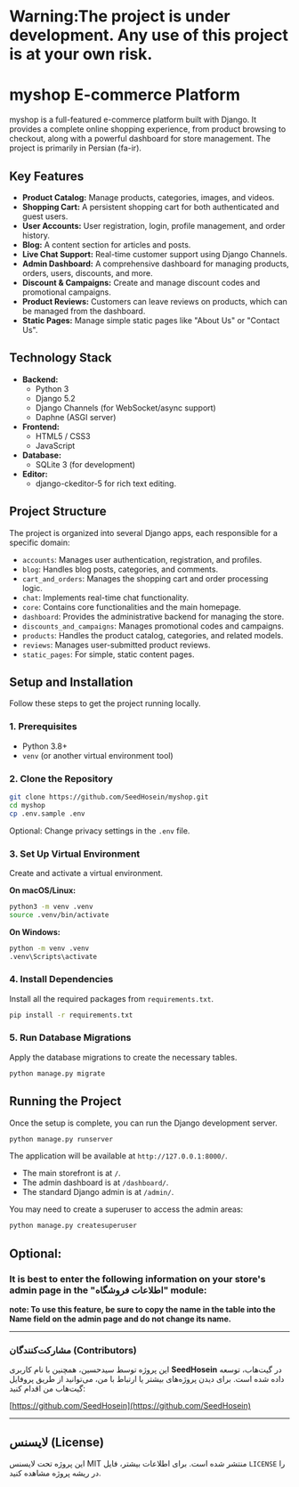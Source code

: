 # **Warning:The project is under development. Any use of this project is at your own risk.**

# myshop E-commerce Platform

myshop is a full-featured e-commerce platform built with Django. It provides a complete online shopping experience, from product browsing to checkout, along with a powerful dashboard for store management. The project is primarily in Persian (fa-ir).

## Key Features

*   **Product Catalog:** Manage products, categories, images, and videos.
*   **Shopping Cart:** A persistent shopping cart for both authenticated and guest users.
*   **User Accounts:** User registration, login, profile management, and order history.
*   **Blog:** A content section for articles and posts.
*   **Live Chat Support:** Real-time customer support using Django Channels.
*   **Admin Dashboard:** A comprehensive dashboard for managing products, orders, users, discounts, and more.
*   **Discount & Campaigns:** Create and manage discount codes and promotional campaigns.
*   **Product Reviews:** Customers can leave reviews on products, which can be managed from the dashboard.
*   **Static Pages:** Manage simple static pages like "About Us" or "Contact Us".

## Technology Stack

*   **Backend:**
    *   Python 3
    *   Django 5.2
    *   Django Channels (for WebSocket/async support)
    *   Daphne (ASGI server)
*   **Frontend:**
    *   HTML5 / CSS3
    *   JavaScript
*   **Database:**
    *   SQLite 3 (for development)
*   **Editor:**
    *   django-ckeditor-5 for rich text editing.

## Project Structure

The project is organized into several Django apps, each responsible for a specific domain:

*   `accounts`: Manages user authentication, registration, and profiles.
*   `blog`: Handles blog posts, categories, and comments.
*   `cart_and_orders`: Manages the shopping cart and order processing logic.
*   `chat`: Implements real-time chat functionality.
*   `core`: Contains core functionalities and the main homepage.
*   `dashboard`: Provides the administrative backend for managing the store.
*   `discounts_and_campaigns`: Manages promotional codes and campaigns.
*   `products`: Handles the product catalog, categories, and related models.
*   `reviews`: Manages user-submitted product reviews.
*   `static_pages`: For simple, static content pages.

## Setup and Installation

Follow these steps to get the project running locally.

### 1. Prerequisites

*   Python 3.8+
*   `venv` (or another virtual environment tool)

### 2. Clone the Repository

```bash
git clone https://github.com/SeedHosein/myshop.git
cd myshop
cp .env.sample .env
```
Optional: Change privacy settings in the `.env` file.

### 3. Set Up Virtual Environment

Create and activate a virtual environment.

**On macOS/Linux:**

```bash
python3 -m venv .venv
source .venv/bin/activate
```

**On Windows:**

```bash
python -m venv .venv
.venv\Scripts\activate
```

### 4. Install Dependencies

Install all the required packages from `requirements.txt`.

```bash
pip install -r requirements.txt
```

### 5. Run Database Migrations

Apply the database migrations to create the necessary tables.

```bash
python manage.py migrate
```

## Running the Project

Once the setup is complete, you can run the Django development server.

```bash
python manage.py runserver
```

The application will be available at `http://127.0.0.1:8000/`.

*   The main storefront is at `/`.
*   The admin dashboard is at `/dashboard/`.
*   The standard Django admin is at `/admin/`.

You may need to create a superuser to access the admin areas:

```bash
python manage.py createsuperuser
``` 

## Optional: 
### It is best to enter the following information on your store's admin page in the "اطلاعات فروشگاه" module:

**note: To use this feature, be sure to copy the name in the table into the Name field on the admin page and do not change its name.**
<!-- Shop information items start -->
<!-- Shop information items end -->

---

### مشارکت‌کنندگان (Contributors)

این پروژه توسط سیدحسین، همچنین با نام کاربری **SeedHosein** در گیت‌هاب، توسعه داده شده است.
برای دیدن پروژه‌های بیشتر یا ارتباط با من، می‌توانید از طریق پروفایل گیت‌هاب من اقدام کنید:

[https://github.com/SeedHosein](https://github.com/SeedHosein)

---

## لایسنس (License)

این پروژه تحت لایسنس MIT منتشر شده است. برای اطلاعات بیشتر، فایل `LICENSE` را در ریشه پروژه مشاهده کنید.